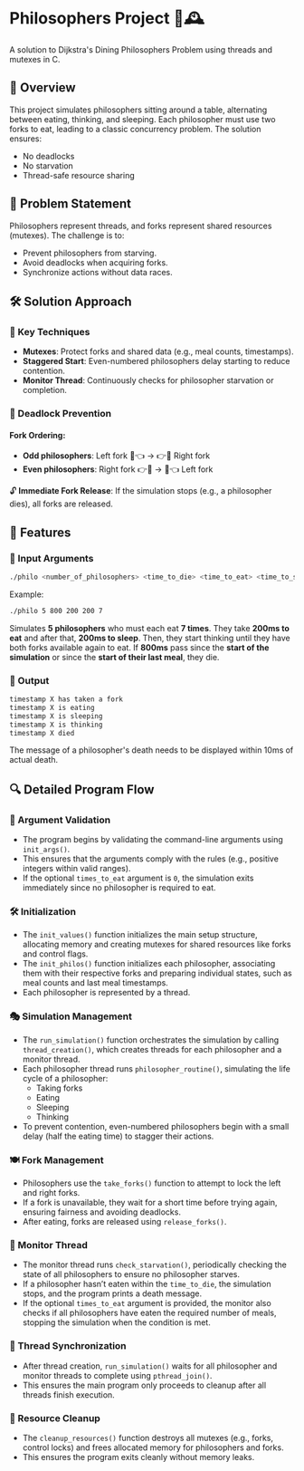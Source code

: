# Philosophers Project 🍴🕰️  
A solution to Dijkstra's Dining Philosophers Problem using threads and mutexes in C.

## 📖 Overview  
This project simulates philosophers sitting around a table, alternating between eating, thinking, and sleeping. Each philosopher must use two forks to eat, leading to a classic concurrency problem. The solution ensures:  

- No deadlocks  
- No starvation  
- Thread-safe resource sharing  

## 🎯 Problem Statement  
Philosophers represent threads, and forks represent shared resources (mutexes). The challenge is to:  

- Prevent philosophers from starving.  
- Avoid deadlocks when acquiring forks.  
- Synchronize actions without data races.  

## 🛠️ Solution Approach  

### 🔑 Key Techniques  
- **Mutexes**: Protect forks and shared data (e.g., meal counts, timestamps).  
- **Staggered Start**: Even-numbered philosophers delay starting to reduce contention.  
- **Monitor Thread**: Continuously checks for philosopher starvation or completion.  

### 🔄 Deadlock Prevention  
#### **Fork Ordering:**  
- **Odd philosophers**:  Left fork 🍴👈 → 👉🍴 Right fork 
- **Even philosophers**: Right fork 👉🍴 → 🍴👈 Left fork

🔓 **Immediate Fork Release**: If the simulation stops (e.g., a philosopher dies), all forks are released.  

## 🚀 Features  

### 📌 Input Arguments  
``` bash
./philo <number_of_philosophers> <time_to_die> <time_to_eat> <time_to_sleep> [optional_times_to_eat]  
```
Example:  
``` bash
./philo 5 800 200 200 7  
```
Simulates **5 philosophers** who must each eat **7 times**. They take **200ms to eat** and after that, **200ms to sleep**. Then, they start thinking until they have both forks available again to eat. If **800ms** pass since the **start of the simulation** or since the **start of their last meal**, they die.

### 📄 Output  
``` bash
timestamp X has taken a fork
timestamp X is eating
timestamp X is sleeping
timestamp X is thinking
timestamp X died
```
The message of a philosopher's death needs to be displayed within 10ms of actual death.

## 🔍 Detailed Program Flow  

### 📝 Argument Validation  
- The program begins by validating the command-line arguments using `init_args()`.  
- This ensures that the arguments comply with the rules (e.g., positive integers within valid ranges).  
- If the optional `times_to_eat` argument is `0`, the simulation exits immediately since no philosopher is required to eat.  

### 🛠 Initialization  
- The `init_values()` function initializes the main setup structure, allocating memory and creating mutexes for shared resources like forks and control flags.  
- The `init_philos()` function initializes each philosopher, associating them with their respective forks and preparing individual states, such as meal counts and last meal timestamps.  
- Each philosopher is represented by a thread.  

### 🎭 Simulation Management  
- The `run_simulation()` function orchestrates the simulation by calling `thread_creation()`, which creates threads for each philosopher and a monitor thread.  
- Each philosopher thread runs `philosopher_routine()`, simulating the life cycle of a philosopher:  
  - Taking forks  
  - Eating  
  - Sleeping  
  - Thinking  
- To prevent contention, even-numbered philosophers begin with a small delay (half the eating time) to stagger their actions.  

### 🍽 Fork Management  
- Philosophers use the `take_forks()` function to attempt to lock the left and right forks.  
- If a fork is unavailable, they wait for a short time before trying again, ensuring fairness and avoiding deadlocks.  
- After eating, forks are released using `release_forks()`.  

### 👀 Monitor Thread  
- The monitor thread runs `check_starvation()`, periodically checking the state of all philosophers to ensure no philosopher starves.  
- If a philosopher hasn’t eaten within the `time_to_die`, the simulation stops, and the program prints a death message.  
- If the optional `times_to_eat` argument is provided, the monitor also checks if all philosophers have eaten the required number of meals, stopping the simulation when the condition is met.  

### 🔄 Thread Synchronization  
- After thread creation, `run_simulation()` waits for all philosopher and monitor threads to complete using `pthread_join()`.  
- This ensures the main program only proceeds to cleanup after all threads finish execution.  

### 🧹 Resource Cleanup  
- The `cleanup_resources()` function destroys all mutexes (e.g., forks, control locks) and frees allocated memory for philosophers and forks.  
- This ensures the program exits cleanly without memory leaks.

